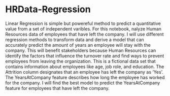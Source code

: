 # HRData-Regression
Linear Regression is simple but powereful method to predict a quantitative value from a set of independent varibles. For this notebook, nalyze Human Resources data 
of employees that have left the company. I will use different regression methods to transform data and derive a model that can accurately predict the amount of years 
an employee will stay with the company. This will benefit stakeholders because Human Resources can identify the factors that influence the turnover rate and find ways 
to prevent employees from leaving the organization. This is a fictional data set that contains information about employees like age, job role, and education. 
The Attrition column designates that an employee has left the company as ‘Yes’.  The YearsAtCompany feature describes how long the employee has worked for the company. 
I will find the best model to predict the YearsAtCompany feature for employees that have left the company.
